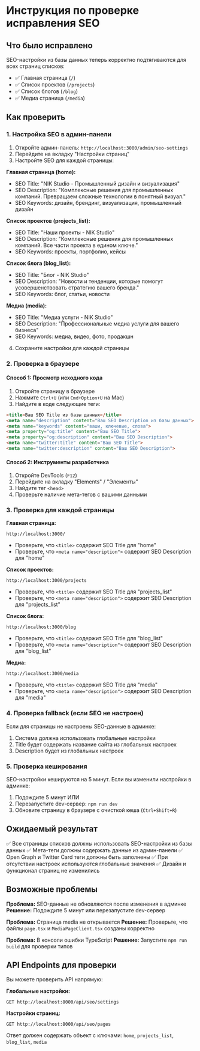 # Инструкция по проверке исправления SEO

## Что было исправлено

SEO-настройки из базы данных теперь корректно подтягиваются для всех страниц списков:
- ✅ Главная страница (`/`)
- ✅ Список проектов (`/projects`)
- ✅ Список блогов (`/blog`)
- ✅ Медиа страница (`/media`)

## Как проверить

### 1. Настройка SEO в админ-панели

1. Откройте админ-панель: `http://localhost:3000/admin/seo-settings`
2. Перейдите на вкладку "Настройки страниц"
3. Настройте SEO для каждой страницы:

**Главная страница (home):**
- SEO Title: "NIK Studio - Промышленный дизайн и визуализация"
- SEO Description: "Комплексные решения для промышленных компаний. Превращаем сложные технологии в понятный визуал."
- SEO Keywords: дизайн, брендинг, визуализация, промышленный дизайн

**Список проектов (projects_list):**
- SEO Title: "Наши проекты - NIK Studio"
- SEO Description: "Комплексные решения для промышленных компаний. Все части проекта в едином ключе."
- SEO Keywords: проекты, портфолио, кейсы

**Список блога (blog_list):**
- SEO Title: "Блог - NIK Studio"
- SEO Description: "Новости и тенденции, которые помогут усовершенствовать стратегию вашего бренда."
- SEO Keywords: блог, статьи, новости

**Медиа (media):**
- SEO Title: "Медиа услуги - NIK Studio"
- SEO Description: "Профессиональные медиа услуги для вашего бизнеса"
- SEO Keywords: медиа, видео, фото, продакшн

4. Сохраните настройки для каждой страницы

### 2. Проверка в браузере

#### Способ 1: Просмотр исходного кода

1. Откройте страницу в браузере
2. Нажмите `Ctrl+U` (или `Cmd+Option+U` на Mac)
3. Найдите в коде следующие теги:

```html
<title>Ваш SEO Title из базы данных</title>
<meta name="description" content="Ваш SEO Description из базы данных">
<meta name="keywords" content="ваши, ключевые, слова">
<meta property="og:title" content="Ваш SEO Title">
<meta property="og:description" content="Ваш SEO Description">
<meta name="twitter:title" content="Ваш SEO Title">
<meta name="twitter:description" content="Ваш SEO Description">
```

#### Способ 2: Инструменты разработчика

1. Откройте DevTools (`F12`)
2. Перейдите на вкладку "Elements" / "Элементы"
3. Найдите тег `<head>`
4. Проверьте наличие мета-тегов с вашими данными

### 3. Проверка для каждой страницы

**Главная страница:**
```
http://localhost:3000/
```
- Проверьте, что `<title>` содержит SEO Title для "home"
- Проверьте, что `<meta name="description">` содержит SEO Description для "home"

**Список проектов:**
```
http://localhost:3000/projects
```
- Проверьте, что `<title>` содержит SEO Title для "projects_list"
- Проверьте, что `<meta name="description">` содержит SEO Description для "projects_list"

**Список блога:**
```
http://localhost:3000/blog
```
- Проверьте, что `<title>` содержит SEO Title для "blog_list"
- Проверьте, что `<meta name="description">` содержит SEO Description для "blog_list"

**Медиа:**
```
http://localhost:3000/media
```
- Проверьте, что `<title>` содержит SEO Title для "media"
- Проверьте, что `<meta name="description">` содержит SEO Description для "media"

### 4. Проверка fallback (если SEO не настроен)

Если для страницы не настроены SEO-данные в админке:
1. Система должна использовать глобальные настройки
2. Title будет содержать название сайта из глобальных настроек
3. Description будет из глобальных настроек

### 5. Проверка кеширования

SEO-настройки кешируются на 5 минут. Если вы изменили настройки в админке:
1. Подождите 5 минут ИЛИ
2. Перезапустите dev-сервер: `npm run dev`
3. Обновите страницу в браузере с очисткой кеша (`Ctrl+Shift+R`)

## Ожидаемый результат

✅ Все страницы списков должны использовать SEO-настройки из базы данных
✅ Мета-теги должны содержать данные из админ-панели
✅ Open Graph и Twitter Card теги должны быть заполнены
✅ При отсутствии настроек используются глобальные значения
✅ Дизайн и функционал страниц не изменились

## Возможные проблемы

**Проблема:** SEO-данные не обновляются после изменения в админке
**Решение:** Подождите 5 минут или перезапустите dev-сервер

**Проблема:** Страница media не открывается
**Решение:** Проверьте, что файлы `page.tsx` и `MediaPageClient.tsx` созданы корректно

**Проблема:** В консоли ошибки TypeScript
**Решение:** Запустите `npm run build` для проверки типов

## API Endpoints для проверки

Вы можете проверить API напрямую:

**Глобальные настройки:**
```
GET http://localhost:8000/api/seo/settings
```

**Настройки страниц:**
```
GET http://localhost:8000/api/seo/pages
```

Ответ должен содержать объект с ключами: `home`, `projects_list`, `blog_list`, `media`
